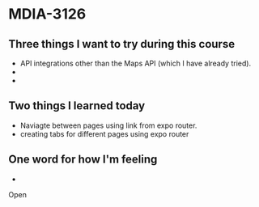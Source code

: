# MDIA-3126

## Three things I want to try during this course 
- API integrations other than the Maps API (which I have already tried).
- 
- 

## Two things I learned today
- Naviagte between pages using link from expo router.
- creating tabs for different pages using expo router

## One word for how I'm feeling
- 

Open